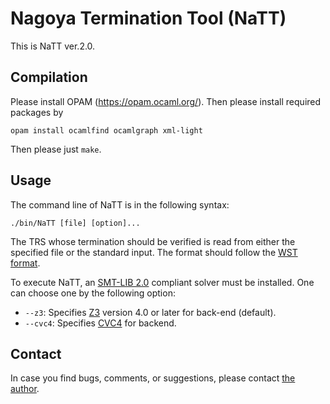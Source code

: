 Nagoya Termination Tool (NaTT)
=============================================

This is NaTT ver.2.0.

## Compilation ##

Please install OPAM (https://opam.ocaml.org/). Then please install required packages by
```
opam install ocamlfind ocamlgraph xml-light
```
Then please just `make`.

## Usage ##

The command line of NaTT is in the following syntax:
```
./bin/NaTT [file] [option]...
```
The TRS whose termination should be verified is read from either the specified file or the standard input. The format should follow the [WST format](https://www.lri.fr/~marche/tpdb/format.html).

To execute NaTT, an [SMT-LIB 2.0](http://smtlib.org) compliant solver must be installed. One can choose one by the following option:
<!-- The following options are provided for specifying such an SMT solver for back-end of NaTT:

* `--smt:'<smt><command></command></smt>'`: Uses the solver invoked by command for back-end. The solver should be configured to process SMT-LIB 2.0 scripts given through the standard input.
-->
* `--z3`: Specifies [Z3](https://github.com/Z3Prover/z3) version 4.0 or later for back-end (default).
* `--cvc4`: Specifies [CVC4](https://cvc4.github.io/) for backend.

## Contact ##
In case you find bugs, comments, or suggestions, please contact [the author](https://akihisayamada.github.io/).
